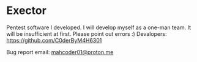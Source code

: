 # Exector
Pentest software I developed. I will develop myself as a one-man team. It will be insufficient at first. Please point out errors :) 
Devalopers: 
https://github.com/C0derByM4H6301 

Bug report email: 
mahcoder01@proton.me
